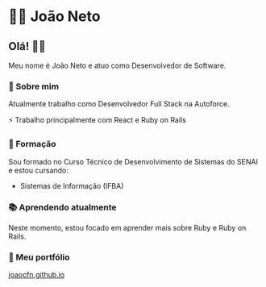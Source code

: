 
# 👨‍💻 João Neto

## Olá! 👋🏾
 
Meu nome é João Neto e atuo como Desenvolvedor de Software.

 ### 📌 Sobre mim

Atualmente trabalho como Desenvolvedor Full Stack na Autoforce.

⚡ Trabalho principalmente com React e Ruby on Rails

### 📗 Formação

Sou formado no Curso Técnico de Desenvolvimento de Sistemas do SENAI e estou cursando:

- Sistemas de Informação (IFBA)


### 📚 Aprendendo atualmente

Neste momento, estou focado em aprender mais sobre Ruby e Ruby on Rails.

### 🔗 Meu portfólio

<a href="https://joaocfn.github.io/">joaocfn.github.io</a>


